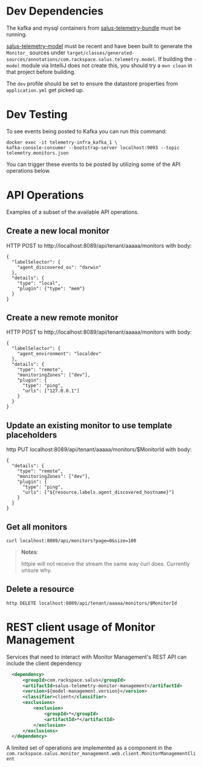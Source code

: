 # Dev Dependencies

The kafka and mysql containers from [salus-telemetry-bundle](https://github.com/racker/salus-telemetry-bundle#runningdeveloping-locally) must be running.

[salus-telemetry-model](https://github.com/racker/salus-telemetry-model) must be recent and have been built to generate the `Monitor_` sources under `target/classes/generated-sources/annotations/com.rackspace.salus.telemetry.model`.  If building the `-model` module via IntelliJ does not create this, you should try a `mvn clean` in that project before building.


The `dev` profile should be set to ensure the datastore properties from `application.yml` get picked up.

# Dev Testing

To see events being posted to Kafka you can run this command:
```
docker exec -it telemetry-infra_kafka_1 \
kafka-console-consumer --bootstrap-server localhost:9093 --topic telemetry.monitors.json
```

You can trigger these events to be posted by utilizing some of the API operations below.

# API Operations
Examples of a subset of the available API operations.

## Create a new local monitor

HTTP POST to http://localhost:8089/api/tenant/aaaaa/monitors with body:
```
{
  "labelSelector": {
    "agent_discovered_os": "darwin"
  },
  "details": {
    "type": "local",
    "plugin": {"type": "mem"}
  }
}
```

## Create a new remote monitor

HTTP POST to http://localhost:8089/api/tenant/aaaaa/monitors with body:
```
{
  "labelSelector": {
    "agent_environment": "localdev"
  },
  "details": {
    "type": "remote",
    "monitoringZones": ["dev"],
    "plugin": {
      "type": "ping",
      "urls": ["127.0.0.1"]
    }
  }
}
```

## Update an existing monitor to use template placeholders

http PUT localhost:8089/api/tenant/aaaaa/monitors/$MonitorId with body:
```
{
  "details": {
    "type": "remote",
    "monitoringZones": ["dev"],
    "plugin": {
      "type": "ping",
      "urls": ["${resource.labels.agent_discovered_hostname}"]
    }
  }
}
```

## Get all monitors
```
curl localhost:8089/api/monitors?page=0&size=100
```

> **Notes**:
>
> httpie will not receive the stream the same way curl does.  Currently unsure why.


## Delete a resource
```
http DELETE localhost:8089/api/tenant/aaaaa/monitors/$MonitorId
```

# REST client usage of Monitor Management

Services that need to interact with Monitor Management's REST API can include the client dependency

```xml
  <dependency>
      <groupId>com.rackspace.salus</groupId>
      <artifactId>salus-telemetry-monitor-management</artifactId>
      <version>${model-management.version}</version>
      <classifier>client</classifier>
      <exclusions>
          <exclusion>
              <groupId>*</groupId>
              <artifactId>*</artifactId>
          </exclusion>
      </exclusions>
  </dependency>
```

A limited set of operations are implemented as a component in the 
`com.rackspace.salus.monitor_management.web.client.MonitorManagementClient`
